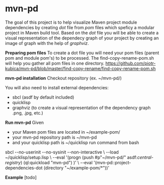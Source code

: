 # mvn-pd
The goal of this project is to help visualize Maven project module dependencies by creating _dot_ file from _pom_ files which speficy a modular project in Maven build tool. Based on the _dot_ file you will be able to create a visual representation of the dependecy graph of your project by creating an image of graph with the help of _graphviz_.

**Preparing pom files**
To create a dot file you will need your pom files (parent pom and module pom's) to be processed.
The find-copy-rename-pom.sh will help you gather all pom files in one directory.
https://github.com/piotr-kubica/mvn-pd/blob/master/find-copy-rename/find-copy-rename-pom.sh

**mvn-pd installation**
Checkout repository (ex. ~/mvn-pd/)

You will also need to install external dependencies:
* sbcl (asdf by default included)
* quicklisp
* graphviz (to create a visual representation of the dependency graph .png, .jpg, etc.)

**Run mvn-pd**
Given 
- your Maven pom files are located in ~/example-pom/ 
- your mvn-pd repository path is ~/mvn-pd
- and your quicklisp path is ~/quicklisp
run command from bash

sbcl --no-userinit --no-sysinit --non-interactive \ 
     --load ~/quicklisp/setup.lisp \ 
     --eval '(progn (push #p"~/mvn-pd/" asdf:*central-registry*) (ql:quickload "mvn-pd") )' \ 
     --eval '(mvn-pd::project-dependencies-dot (directory "~/example-pom/*"))'
     
**Example**
[todo]
